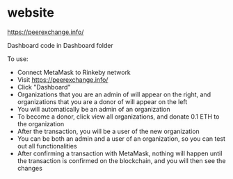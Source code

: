 # website
https://peerexchange.info/

Dashboard code in Dashboard folder

To use:
- Connect MetaMask to Rinkeby network
- Visit https://peerexchange.info/
- Click "Dashboard"
- Organizations that you are an admin of will appear on the right, and organizations that you are a donor of will appear on the left
- You will automatically be an admin of an organization
- To become a donor, click view all organizations, and donate 0.1 ETH to the organization
- After the transaction, you will be a user of the new organization
- You can be both an admin and a user of an organization, so you can test out all functionalities
- After confirming a transaction with MetaMask, nothing will happen until the transaction is confirmed on the blockchain, and you will then see the changes
